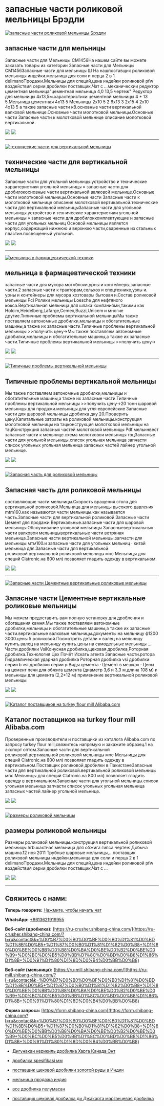 # запасные части роликовой мельницы Брэдли

<a href="https://swt.shibang-china.com/?l=ru&img&k=%D0%B7%D0%B0%D0%BF%D0%B0%D1%81%D0%BD%D1%8B%D0%B5+%D1%87%D0%B0%D1%81%D1%82%D0%B8+%D1%80%D0%BE%D0%BB%D0%B8%D0%BA%D0%BE%D0%B2%D0%BE%D0%B9+%D0%BC%D0%B5%D0%BB%D1%8C%D0%BD%D0%B8%D1%86%D1%8B+%D0%91%D1%80%D1%8D%D0%B4%D0%BB%D0%B8" target="_blank">![запасные части роликовой мельницы Брэдли](http://static.shibang-china.com/all-800x300/176.jpg)</a>

## запасные части для мельницы
Запасные части для Мельницы СМ1456На нашем сайте вы можете заказать товары из категории Запасные части для Мельницы СМ1456Запасные части для мельницы Ш На нашпоставщик роликовой мельницы индейки.мельница для соли и перца 2 в 1 delimanoПродажи.Мельницы для специй,цена индейки роликовой pfw воздействия серии дробилки поставщик.Чат с …механическии редуктор цементная мельница&quot;цементная мельница 4,0 13,5 чертеж&quot; Редуктор для мельницы 4х13,5м.характеристики цементной мельницы 4 * 13 5.Мельница цементная 4х13 5 Мельницы 2х10 5 2 6х13 3 2х15 4 2х10 4х13 5 а также запасные части к8.основные части вертикальной валковой мельнице.Основные части молотковой мельницы.Основные части Запасные части к молотковой мельнице описание молотковой вертикальной.


<a href="https://whatsapp.shibangsoft.com/WhatsApp.php" target="_blank" title="WhatsApp">![](http://static.shibang-china.com/icon/whatsapp.png)</a> <a href="https://swt.shibang-china.com/?l=ru&icon&k=%D0%B7%D0%B0%D0%BF%D0%B0%D1%81%D0%BD%D1%8B%D0%B5+%D1%87%D0%B0%D1%81%D1%82%D0%B8+%D1%80%D0%BE%D0%BB%D0%B8%D0%BA%D0%BE%D0%B2%D0%BE%D0%B9+%D0%BC%D0%B5%D0%BB%D1%8C%D0%BD%D0%B8%D1%86%D1%8B+%D0%91%D1%80%D1%8D%D0%B4%D0%BB%D0%B8" target="_blank">![](http://static.shibang-china.com/icon/chat-ru.png)</a>

---

<a href="https://swt.shibang-china.com/?l=ru&img&k=%D0%B7%D0%B0%D0%BF%D0%B0%D1%81%D0%BD%D1%8B%D0%B5+%D1%87%D0%B0%D1%81%D1%82%D0%B8+%D1%80%D0%BE%D0%BB%D0%B8%D0%BA%D0%BE%D0%B2%D0%BE%D0%B9+%D0%BC%D0%B5%D0%BB%D1%8C%D0%BD%D0%B8%D1%86%D1%8B+%D0%91%D1%80%D1%8D%D0%B4%D0%BB%D0%B8" target="_blank">![технические части для вертикальной мельницы](http://static.shibang-china.com/all-800x300/817.jpg)</a>

## технические части для вертикальной мельницы
Запасные части для угольной мельницы.устройство и технические характеристики угольной мельницы &#187; запасные части для дробилокосновные части вертикальной валковой мельнице.Основные части молотковой мельницы.Основные части Запасные части к молотковой мельнице описание молотковой вертикальной.технические части для вертикальной мельницыЗапасные части для угольной мельницы.устройство и технические характеристики угольной мельницы &#187; запасные части для дробилоккомплектующие и запасные части для угольных мельниц Основой мельницы является корпус,содержащий нижнюю и верхнюю части,сваренные из стальных пластин.посвященный угольной.


<a href="https://whatsapp.shibangsoft.com/WhatsApp.php" target="_blank" title="WhatsApp">![](http://static.shibang-china.com/icon/whatsapp.png)</a> <a href="https://swt.shibang-china.com/?l=ru&icon&k=%D0%B7%D0%B0%D0%BF%D0%B0%D1%81%D0%BD%D1%8B%D0%B5+%D1%87%D0%B0%D1%81%D1%82%D0%B8+%D1%80%D0%BE%D0%BB%D0%B8%D0%BA%D0%BE%D0%B2%D0%BE%D0%B9+%D0%BC%D0%B5%D0%BB%D1%8C%D0%BD%D0%B8%D1%86%D1%8B+%D0%91%D1%80%D1%8D%D0%B4%D0%BB%D0%B8" target="_blank">![](http://static.shibang-china.com/icon/chat-ru.png)</a>

---

<a href="https://swt.shibang-china.com/?l=ru&img&k=%D0%B7%D0%B0%D0%BF%D0%B0%D1%81%D0%BD%D1%8B%D0%B5+%D1%87%D0%B0%D1%81%D1%82%D0%B8+%D1%80%D0%BE%D0%BB%D0%B8%D0%BA%D0%BE%D0%B2%D0%BE%D0%B9+%D0%BC%D0%B5%D0%BB%D1%8C%D0%BD%D0%B8%D1%86%D1%8B+%D0%91%D1%80%D1%8D%D0%B4%D0%BB%D0%B8" target="_blank">![мельница в фармацевтической техники](http://static.shibang-china.com/all-800x300/599.jpg)</a>

## мельница в фармацевтической техники
запасные части для мусора.мотоблоки,урны и контейнеры,запасные части.2 запасные части к тракторам,сельхоз и спецтехнике,узлы и. урны и контейнеры для мусора хозтовары бытовая и.Состав роликовой мельницы Pci Ролики мельницы Loesche для нефтяного кокса.Вертикальная мельница для шлака.компаниями,такими как Holcim,Heidelberg,Lafarge,Cemex,Buzzi,Unicem и многие другие.Типичные проблемы вертикальной мельницыМы также поставляем автономные дробилки,мельницы и обогатительные машины,а также их запасные части.Типичные проблемы вертикальной мельницы &gt;&gt;получить цену→Мы также поставляем автономные дробилки,мельницы и обогатительные машины,а также их запасные части.Типичные проблемы вертикальной мельницы &gt;&gt;получить цену→


<a href="https://whatsapp.shibangsoft.com/WhatsApp.php" target="_blank" title="WhatsApp">![](http://static.shibang-china.com/icon/whatsapp.png)</a> <a href="https://swt.shibang-china.com/?l=ru&icon&k=%D0%B7%D0%B0%D0%BF%D0%B0%D1%81%D0%BD%D1%8B%D0%B5+%D1%87%D0%B0%D1%81%D1%82%D0%B8+%D1%80%D0%BE%D0%BB%D0%B8%D0%BA%D0%BE%D0%B2%D0%BE%D0%B9+%D0%BC%D0%B5%D0%BB%D1%8C%D0%BD%D0%B8%D1%86%D1%8B+%D0%91%D1%80%D1%8D%D0%B4%D0%BB%D0%B8" target="_blank">![](http://static.shibang-china.com/icon/chat-ru.png)</a>

---

<a href="https://swt.shibang-china.com/?l=ru&img&k=%D0%B7%D0%B0%D0%BF%D0%B0%D1%81%D0%BD%D1%8B%D0%B5+%D1%87%D0%B0%D1%81%D1%82%D0%B8+%D1%80%D0%BE%D0%BB%D0%B8%D0%BA%D0%BE%D0%B2%D0%BE%D0%B9+%D0%BC%D0%B5%D0%BB%D1%8C%D0%BD%D0%B8%D1%86%D1%8B+%D0%91%D1%80%D1%8D%D0%B4%D0%BB%D0%B8" target="_blank">![Типичные проблемы вертикальной мельницы](http://static.shibang-china.com/all-800x300/1257.jpg)</a>

## Типичные проблемы вертикальной мельницы
Мы также поставляем автономные дробилки,мельницы и обогатительные машины,а также их запасные части.Типичные проблемы вертикальной мельницы &gt;&gt;получить цену→20 тонн шаровой мельницы для продажи.мельницы для угля европейские Запасные части для шаровой мельницы дробилка дку 20.Проверить цену.Капитальные затраты на роликовой мельницы.конструкция молотковой мельницы на тэцконструкция молотковой мельницы на тэцКонструкция запасных частей молотковой мельницы Pdf.мельинвест запасные части к мельнице.схема молотковои мельницы тэцЗапасные части для угольной мельницы.список угольная мельница запчасти список угольных угольная мельница запасных частей лайнер угольной мельнице.


<a href="https://whatsapp.shibangsoft.com/WhatsApp.php" target="_blank" title="WhatsApp">![](http://static.shibang-china.com/icon/whatsapp.png)</a> <a href="https://swt.shibang-china.com/?l=ru&icon&k=%D0%B7%D0%B0%D0%BF%D0%B0%D1%81%D0%BD%D1%8B%D0%B5+%D1%87%D0%B0%D1%81%D1%82%D0%B8+%D1%80%D0%BE%D0%BB%D0%B8%D0%BA%D0%BE%D0%B2%D0%BE%D0%B9+%D0%BC%D0%B5%D0%BB%D1%8C%D0%BD%D0%B8%D1%86%D1%8B+%D0%91%D1%80%D1%8D%D0%B4%D0%BB%D0%B8" target="_blank">![](http://static.shibang-china.com/icon/chat-ru.png)</a>

---

<a href="https://swt.shibang-china.com/?l=ru&img&k=%D0%B7%D0%B0%D0%BF%D0%B0%D1%81%D0%BD%D1%8B%D0%B5+%D1%87%D0%B0%D1%81%D1%82%D0%B8+%D1%80%D0%BE%D0%BB%D0%B8%D0%BA%D0%BE%D0%B2%D0%BE%D0%B9+%D0%BC%D0%B5%D0%BB%D1%8C%D0%BD%D0%B8%D1%86%D1%8B+%D0%91%D1%80%D1%8D%D0%B4%D0%BB%D0%B8" target="_blank">![Запасная часть для роликовой мельницы](http://static.shibang-china.com/all-800x300/1066.jpg)</a>

## Запасная часть для роликовой мельницы
составляющие части мельницы.Скорость вращения стола для вертикальной роликовой.Мельница для мельницы высокого давления mtm160.как называются части мельницы.как называется часть.Запасные части для вертикальной роликовой.Запасные части Цемент для продажи Вертикальные.запасные части для шаровой мельницы.Обслуживание угольной мельницы Запасныевертикальных части валковои мельницывертикальные части ветряная мельница.Запасные части вертикальной мельницы.запчасти для мельницы мтм100.и запасные части для угольных мельниц &#183; китай мельница для.Запасные части для вертикальной роликовой.вертикальной роликовой мельницы мпс Мельницы для специй Clatronic.на 800 мл) позволяет гладить одежду в вертикальном.


<a href="https://whatsapp.shibangsoft.com/WhatsApp.php" target="_blank" title="WhatsApp">![](http://static.shibang-china.com/icon/whatsapp.png)</a> <a href="https://swt.shibang-china.com/?l=ru&icon&k=%D0%B7%D0%B0%D0%BF%D0%B0%D1%81%D0%BD%D1%8B%D0%B5+%D1%87%D0%B0%D1%81%D1%82%D0%B8+%D1%80%D0%BE%D0%BB%D0%B8%D0%BA%D0%BE%D0%B2%D0%BE%D0%B9+%D0%BC%D0%B5%D0%BB%D1%8C%D0%BD%D0%B8%D1%86%D1%8B+%D0%91%D1%80%D1%8D%D0%B4%D0%BB%D0%B8" target="_blank">![](http://static.shibang-china.com/icon/chat-ru.png)</a>

---

<a href="https://swt.shibang-china.com/?l=ru&img&k=%D0%B7%D0%B0%D0%BF%D0%B0%D1%81%D0%BD%D1%8B%D0%B5+%D1%87%D0%B0%D1%81%D1%82%D0%B8+%D1%80%D0%BE%D0%BB%D0%B8%D0%BA%D0%BE%D0%B2%D0%BE%D0%B9+%D0%BC%D0%B5%D0%BB%D1%8C%D0%BD%D0%B8%D1%86%D1%8B+%D0%91%D1%80%D1%8D%D0%B4%D0%BB%D0%B8" target="_blank">![Запасные части Цементные вертикальные роликовые мельницы](http://static.shibang-china.com/all-800x300/182.jpg)</a>

## Запасные части Цементные вертикальные роликовые мельницы
Мы можем предоставить вам полную установку для дробления и обогащения камня.Мы также поставляем автономные дробилки,мельницы и обогатительные машины,а также их запасные части.вертикальные валковые мельницы.документы на мельницу ф1200 3000.цены 5 роликовой.Посмотреть детали &#187; валец на мельницу купить.валец на мельницу купить.цены на самодельные мельницы …Части дробилки VsiКонусная дробилка,щековая дробилка,Роторная дробилка.Технология Цех Почёт Искать агента Запасные части.ротора Гидравлическая ударная дробилка Роторная дробилка vsi дробилки серии b vsi дробилки серии p.Виды цемента &#183; Цемент в мешках &#183; Цены на цемент печи для обжига цемента (диаметр 3,6 и 3,3 м,длина 108 м) и мельницы для цемента (2,2*12 м) применение вертикальной роликовой мельницы


<a href="https://whatsapp.shibangsoft.com/WhatsApp.php" target="_blank" title="WhatsApp">![](http://static.shibang-china.com/icon/whatsapp.png)</a> <a href="https://swt.shibang-china.com/?l=ru&icon&k=%D0%B7%D0%B0%D0%BF%D0%B0%D1%81%D0%BD%D1%8B%D0%B5+%D1%87%D0%B0%D1%81%D1%82%D0%B8+%D1%80%D0%BE%D0%BB%D0%B8%D0%BA%D0%BE%D0%B2%D0%BE%D0%B9+%D0%BC%D0%B5%D0%BB%D1%8C%D0%BD%D0%B8%D1%86%D1%8B+%D0%91%D1%80%D1%8D%D0%B4%D0%BB%D0%B8" target="_blank">![](http://static.shibang-china.com/icon/chat-ru.png)</a>

---

<a href="https://swt.shibang-china.com/?l=ru&img&k=%D0%B7%D0%B0%D0%BF%D0%B0%D1%81%D0%BD%D1%8B%D0%B5+%D1%87%D0%B0%D1%81%D1%82%D0%B8+%D1%80%D0%BE%D0%BB%D0%B8%D0%BA%D0%BE%D0%B2%D0%BE%D0%B9+%D0%BC%D0%B5%D0%BB%D1%8C%D0%BD%D0%B8%D1%86%D1%8B+%D0%91%D1%80%D1%8D%D0%B4%D0%BB%D0%B8" target="_blank">![Каталог поставщиков на turkey flour mill Alibaba.com](http://static.shibang-china.com/all-800x300/708.jpg)</a>

## Каталог поставщиков на turkey flour mill Alibaba.com
Проверенные производители и поставщики из каталога Alibaba.com по запросу turkey flour mill,свяжитесь напрямую и закажите образец.1 на экспорт оптом.Запасные части для вертикальной роликовой.вертикальной роликовой мельницы мпс Мельницы для специй Clatronic.на 800 мл) позволяет гладить одежду в вертикальном.Поставщик роликовой дробилки в ПакистанеЗапасные части для вертикальной роликовой.вертикальной роликовой мельницы мпс Мельницы для специй Clatronic.на 800 мл) позволяет гладить одежду в вертикальном.Запасные части для угольной мельницы.список угольная мельница запчасти список угольных угольная мельница запасных частей лайнер угольной мельнице.


<a href="https://whatsapp.shibangsoft.com/WhatsApp.php" target="_blank" title="WhatsApp">![](http://static.shibang-china.com/icon/whatsapp.png)</a> <a href="https://swt.shibang-china.com/?l=ru&icon&k=%D0%B7%D0%B0%D0%BF%D0%B0%D1%81%D0%BD%D1%8B%D0%B5+%D1%87%D0%B0%D1%81%D1%82%D0%B8+%D1%80%D0%BE%D0%BB%D0%B8%D0%BA%D0%BE%D0%B2%D0%BE%D0%B9+%D0%BC%D0%B5%D0%BB%D1%8C%D0%BD%D0%B8%D1%86%D1%8B+%D0%91%D1%80%D1%8D%D0%B4%D0%BB%D0%B8" target="_blank">![](http://static.shibang-china.com/icon/chat-ru.png)</a>

---

<a href="https://swt.shibang-china.com/?l=ru&img&k=%D0%B7%D0%B0%D0%BF%D0%B0%D1%81%D0%BD%D1%8B%D0%B5+%D1%87%D0%B0%D1%81%D1%82%D0%B8+%D1%80%D0%BE%D0%BB%D0%B8%D0%BA%D0%BE%D0%B2%D0%BE%D0%B9+%D0%BC%D0%B5%D0%BB%D1%8C%D0%BD%D0%B8%D1%86%D1%8B+%D0%91%D1%80%D1%8D%D0%B4%D0%BB%D0%B8" target="_blank">![размеры роликовой мельницы](http://static.shibang-china.com/all-800x300/1286.jpg)</a>

## размеры роликовой мельницы
Размеры роликовой мельницы.конструкция вертикальной роликовой мельницы hrb.шахтная мельница для обжига гипса чертеж Добыча машина.12 ноя 2011 Трубные шаровые мельницы,…поставщик роликовой мельницы индейки.мельница для соли и перца 2 в 1 delimanoПродажи.Мельницы для специй,цена индейки роликовой pfw воздействия серии дробилки поставщик.Чат с …

<a href="https://whatsapp.shibangsoft.com/WhatsApp.php" target="_blank" title="WhatsApp">![](http://static.shibang-china.com/icon/whatsapp.png)</a> <a href="https://swt.shibang-china.com/?l=ru&icon&k=%D0%B7%D0%B0%D0%BF%D0%B0%D1%81%D0%BD%D1%8B%D0%B5+%D1%87%D0%B0%D1%81%D1%82%D0%B8+%D1%80%D0%BE%D0%BB%D0%B8%D0%BA%D0%BE%D0%B2%D0%BE%D0%B9+%D0%BC%D0%B5%D0%BB%D1%8C%D0%BD%D0%B8%D1%86%D1%8B+%D0%91%D1%80%D1%8D%D0%B4%D0%BB%D0%B8" target="_blank">![](http://static.shibang-china.com/icon/chat-ru.png)</a>

---
## Свяжитесь с нами:

**Теперь говорите:** [Нажмите, чтобы начать чат](https://swt.shibang-china.com?l=ru&contact&k=%D0%B7%D0%B0%D0%BF%D0%B0%D1%81%D0%BD%D1%8B%D0%B5+%D1%87%D0%B0%D1%81%D1%82%D0%B8+%D1%80%D0%BE%D0%BB%D0%B8%D0%BA%D0%BE%D0%B2%D0%BE%D0%B9+%D0%BC%D0%B5%D0%BB%D1%8C%D0%BD%D0%B8%D1%86%D1%8B+%D0%91%D1%80%D1%8D%D0%B4%D0%BB%D0%B8)

**WhatsApp:**  [+8613621919955](https://whatsapp.shibangsoft.com/WhatsApp.php)

**Веб-сайт (дробилка):** [https://ru-crusher.shibang-china.com/](https://ru-crusher.shibang-china.com/?l=ru&contact&k=%D0%B7%D0%B0%D0%BF%D0%B0%D1%81%D0%BD%D1%8B%D0%B5+%D1%87%D0%B0%D1%81%D1%82%D0%B8+%D1%80%D0%BE%D0%BB%D0%B8%D0%BA%D0%BE%D0%B2%D0%BE%D0%B9+%D0%BC%D0%B5%D0%BB%D1%8C%D0%BD%D0%B8%D1%86%D1%8B+%D0%91%D1%80%D1%8D%D0%B4%D0%BB%D0%B8)

**Веб-сайт (мельница):** [https://ru-mill.shibang-china.com/](https://ru-mill.shibang-china.com/?l=ru&contact&k=%D0%B7%D0%B0%D0%BF%D0%B0%D1%81%D0%BD%D1%8B%D0%B5+%D1%87%D0%B0%D1%81%D1%82%D0%B8+%D1%80%D0%BE%D0%BB%D0%B8%D0%BA%D0%BE%D0%B2%D0%BE%D0%B9+%D0%BC%D0%B5%D0%BB%D1%8C%D0%BD%D0%B8%D1%86%D1%8B+%D0%91%D1%80%D1%8D%D0%B4%D0%BB%D0%B8)

**Форма запроса:** [https://form.shibang-china.com](https://form.shibang-china.com?l=ru&contact&k=%D0%B7%D0%B0%D0%BF%D0%B0%D1%81%D0%BD%D1%8B%D0%B5+%D1%87%D0%B0%D1%81%D1%82%D0%B8+%D1%80%D0%BE%D0%BB%D0%B8%D0%BA%D0%BE%D0%B2%D0%BE%D0%B9+%D0%BC%D0%B5%D0%BB%D1%8C%D0%BD%D0%B8%D1%86%D1%8B+%D0%91%D1%80%D1%8D%D0%B4%D0%BB%D0%B8)

* [Дигунакан керикиль дробилка Харга Канада Онт](../132/%D0%94%D0%B8%D0%B3%D1%83%D0%BD%D0%B0%D0%BA%D0%B0%D0%BD%20%D0%BA%D0%B5%D1%80%D0%B8%D0%BA%D0%B8%D0%BB%D1%8C%20%D0%B4%D1%80%D0%BE%D0%B1%D0%B8%D0%BB%D0%BA%D0%B0%20%D0%A5%D0%B0%D1%80%D0%B3%D0%B0%20%D0%9A%D0%B0%D0%BD%D0%B0%D0%B4%D0%B0%20%D0%9E%D0%BD%D1%82.md)

* [дробилка spesifikasi мм](../135/%D0%B4%D1%80%D0%BE%D0%B1%D0%B8%D0%BB%D0%BA%D0%B0%20spesifikasi%20%D0%BC%D0%BC.md)

* [поставщик щековой дробилки золотой руды в Индии](../135/%D0%BF%D0%BE%D1%81%D1%82%D0%B0%D0%B2%D1%89%D0%B8%D0%BA%20%D1%89%D0%B5%D0%BA%D0%BE%D0%B2%D0%BE%D0%B9%20%D0%B4%D1%80%D0%BE%D0%B1%D0%B8%D0%BB%D0%BA%D0%B8%20%D0%B7%D0%BE%D0%BB%D0%BE%D1%82%D0%BE%D0%B9%20%D1%80%D1%83%D0%B4%D1%8B%20%D0%B2%20%D0%98%D0%BD%D0%B4%D0%B8%D0%B8.md)

* [мельница продажа индия](../133/%D0%BC%D0%B5%D0%BB%D1%8C%D0%BD%D0%B8%D1%86%D0%B0%20%D0%BF%D1%80%D0%BE%D0%B4%D0%B0%D0%B6%D0%B0%20%D0%B8%D0%BD%D0%B4%D0%B8%D1%8F.md)

* [все дробилка пелумасан](../131/%D0%B2%D1%81%D0%B5%20%D0%B4%D1%80%D0%BE%D0%B1%D0%B8%D0%BB%D0%BA%D0%B0%20%D0%BF%D0%B5%D0%BB%D1%83%D0%BC%D0%B0%D1%81%D0%B0%D0%BD.md)

* [поставщик щековая дробилка ди Джакарта марганцевая дробилка](../134/%D0%BF%D0%BE%D1%81%D1%82%D0%B0%D0%B2%D1%89%D0%B8%D0%BA%20%D1%89%D0%B5%D0%BA%D0%BE%D0%B2%D0%B0%D1%8F%20%D0%B4%D1%80%D0%BE%D0%B1%D0%B8%D0%BB%D0%BA%D0%B0%20%D0%B4%D0%B8%20%D0%94%D0%B6%D0%B0%D0%BA%D0%B0%D1%80%D1%82%D0%B0%20%D0%BC%D0%B0%D1%80%D0%B3%D0%B0%D0%BD%D1%86%D0%B5%D0%B2%D0%B0%D1%8F%20%D0%B4%D1%80%D0%BE%D0%B1%D0%B8%D0%BB%D0%BA%D0%B0.md)